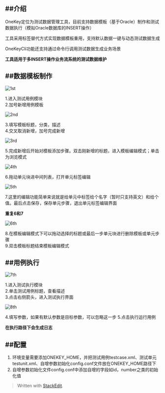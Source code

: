 ##__介绍__
------
OneKey定位为测试数据管理工具，目前支持数据模板（基于Oracle）制作和测试数据执行（模拟Oracle数据库的INSERT操作）

工具采用标签替代方式实现数据模板重用，支持默认数据一键与动态测试数据生成

OneKeyCli功能还支持通过命令行调用测试数据生成业务场景

__工具适用于多INSERT操作业务流系统的测试数据维护__
  
  
##__数据模板制作__
---------
![1st](http://ghold.net/wblog/wp-content/gallery/onekey/1.jpg?i=1124206133 "1st")

1.进入测试用例模块  
2.加号新增用例模板

![2nd](http://ghold.net/wblog/wp-content/gallery/onekey/2.jpg?i=1243912460 "2nd")


3.填写模板标题，分类，描述  
4.交叉取消新增，加号完成新增

![3rd](http://ghold.net/wblog/wp-content/gallery/onekey/3.jpg?i=774910141 "3rd")

5.完成新增后开始对模板添加步骤。双击刚新增的标题，进入模板编辑模式；单击为浏览模式

![4th](http://ghold.net/wblog/wp-content/gallery/onekey/4.jpg?i=799540066 "4th")

6.拖动单元块进中间列表，打开单元标签编辑

![5th](http://ghold.net/wblog/wp-content/gallery/onekey/5.jpg?i=1395581011 "5th")

7.这里的编辑功能简单来说就是给单元中标签给个名字（暂时只支持英文）和给个值。最后点击保存，保存单元步骤，退出单元标签编辑界面

__重复6和7__

![6th](http://ghold.net/wblog/wp-content/gallery/onekey/6.jpg?i=84593088 "6th")

8.在模板编辑模式下可以拖动选择的标题或最后一步单元块进行删除模板或单元步骤  
9.双击模板标题结束模板编辑模式


##__用例执行__
------

![7th](http://ghold.net/wblog/wp-content/gallery/onekey/7.jpg?i=9796836 "7th")

1.进入测试执行模块  
2.单击测试用例标题，查看描述  
3.点击右侧箭头，进入测试执行界面

![8th](http://ghold.net/wblog/wp-content/gallery/onekey/8.jpg?i=1406273068 "8th")

4.填写参数，如果有默认参数是目标参数，可以忽略这一步
5.点击执行运行用例

__在执行路径下会生成日志__


##__配置__
------

1.  环境变量需要添加ONEKEY_HOME，并把测试用例testcase.xml、测试单元testunit.xml、自增参数初始化config.conf文件放在ONEKEY_HOME路径下
2.  自增参数初始化文件config.conf中添加自增的字段如id，number之类的初始化值



> Written with [StackEdit](https://stackedit.io/).